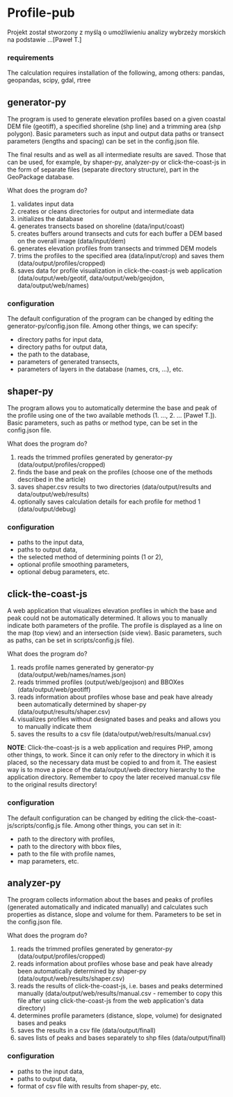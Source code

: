 # Profile-pub

Projekt został stworzony z myślą o umożliwieniu analizy wybrzeży morskich na podstawie ...[Paweł T.]

### requirements
The calculation requires installation of the following, among others: pandas, geopandas, scipy, gdal, rtree

<!-- ............................................................................................................................ -->
## generator-py

The program is used to generate elevation profiles based on a given coastal DEM file (geotiff), a specified shoreline (shp line) and a trimming area (shp polygon). Basic parameters such as input and output data paths or transect parameters (lengths and spacing) can be set in the config.json file.

The final results and as well as all intermediate results are saved. Those that can be used, for example, by shaper-py, analyzer-py or click-the-coast-js in the form of separate files (separate directory structure), part in the GeoPackage database.

What does the program do?
1. validates input data
2. creates or cleans directories for output and intermediate data
3. initializes the database
4. generates transects based on shoreline (data/input/coast)
5. creates buffers around transects and cuts for each buffer a DEM based on the overall image (data/input/dem)
6. generates elevation profiles from transects and trimmed DEM models
7. trims the profiles to the specified area (data/input/crop) and saves them (data/output/profiles/cropped)
8. saves data for profile visualization in click-the-coast-js web application (data/output/web/geotif, data/output/web/geojdon, data/output/web/names)

### configuration

The default configuration of the program can be changed by editing the generator-py/config.json file. Among other things, we can specify:
- directory paths for input data,
- directory paths for output data,
- the path to the database,
- parameters of generated transects,
- parameters of layers in the database (names, crs, ...), etc.

<!-- ............................................................................................................................ -->
## shaper-py

The program allows you to automatically determine the base and peak of the profile using one of the two available methods (1. ..., 2. ... [Paweł T.]). Basic parameters, such as paths or method type, can be set in the config.json file.

What does the program do?
1. reads the trimmed profiles generated by generator-py (data/output/profiles/cropped)
2. finds the base and peak on the profiles (choose one of the methods described in the article)
3. saves shaper.csv results to two directories (data/output/results and data/output/web/results)
4. optionally saves calculation details for each profile for method 1 (data/output/debug) 

### configuration

- paths to the input data,
- paths to output data,
- the selected method of determining points (1 or 2),
- optional profile smoothing parameters,
- optional debug parameters,
etc.

<!-- ............................................................................................................................ -->
## click-the-coast-js

A web application that visualizes elevation profiles in which the base and peak could not be automatically determined. It allows you to manually indicate both parameters of the profile. The profile is displayed as a line on the map (top view) and an intersection (side view). Basic parameters, such as paths, can be set in scripts/config.js file).

What does the program do?
1. reads profile names generated by generator-py (data/output/web/names/names.json)
2. reads trimmed profiles (output/web/geojson) and BBOXes (data/output/web/geotiff)
3. reads information about profiles whose base and peak have already been automatically determined by shaper-py (data/output/results/shaper.csv)
4. visualizes profiles without designated bases and peaks and allows you to manually indicate them
5. saves the results to a csv file (data/output/web/results/manual.csv)

**NOTE**: Click-the-coast-js is a web application and requires PHP, among other things, to work. Since it can only refer to the directory in which it is placed, so the necessary data must be copied to and from it. The easiest way is to move a piece of the data/output/web directory hierarchy to the application directory. Remember to cpoy the later received manual.csv file to the original results directory!

### configuration

The default configuration can be changed by editing the click-the-coast-js/scripts/config.js file. Among other things, you can set in it:
- path to the directory with profiles,
- path to the directory with bbox files,
- path to the file with profile names,
- map parameters,
etc.

<!-- ............................................................................................................................ -->
## analyzer-py

The program collects information about the bases and peaks of profiles (generated automatically and indicated manually) and calculates such properties as distance, slope and volume for them. Parameters to be set in the config.json file.

What does the program do?
1. reads the trimmed profiles generated by generator-py (data/output/profiles/cropped)
2. reads information about profiles whose base and peak have already been automatically determined by shaper-py (data/output/web/results/shaper.csv)
3. reads the results of click-the-coast-js, i.e. bases and peaks determined manually (data/output/web/results/manual.csv - remember to copy this file after using click-the-coast-js from the web application's data directory)
4. determines profile parameters (distance, slope, volume) for designated bases and peaks
5. saves the results in a csv file (data/output/finall)
6. saves lists of peaks and bases separately to shp files (data/output/finall)

### configuration

- paths to the input data,
- paths to output data,
- format of csv file with results from shaper-py,
etc.